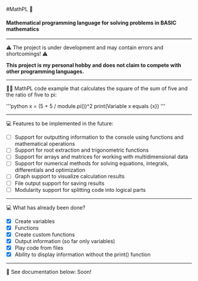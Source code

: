 #MathPL 📏
#### Mathematical programming language for solving problems in BASIC mathematics
---
⚠️ The project is under development and may contain errors and shortcomings! ⚠️

**This project is my personal hobby and does not claim to compete with other programming languages.**

---
🧑‍💻 MathPL code example that calculates the square of the sum of five and the ratio of five to pi:

'''python
x = (5 + 5 / module.pi())^2
print(Variable x equals {x})
'''

---
💻 Features to be implemented in the future:

- [ ] Support for outputting information to the console using functions and mathematical operations
- [ ] Support for root extraction and trigonometric functions
- [ ] Support for arrays and matrices for working with multidimensional data
- [ ] Support for numerical methods for solving equations, integrals, differentials and optimization
- [ ] Graph support to visualize calculation results
- [ ] File output support for saving results
- [ ] Modularity support for splitting code into logical parts
---
💻 What has already been done?

- [x] Create variables
- [x] Functions
- [x] Create custom functions
- [x] Output information (so far only variables)
- [x] Play code from files
- [x] Ability to display information without the print() function
---
📘 See documentation below:
Soon!
